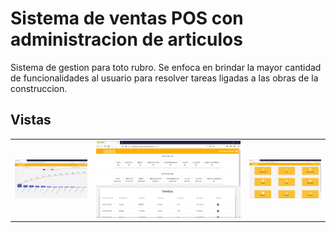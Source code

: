 # Sistema de ventas POS con administracion de articulos

Sistema de gestion para toto rubro. Se enfoca en brindar la mayor cantidad de funcionalidades al usuario para resolver tareas ligadas a las obras de la construccion.

## Vistas
<div><table><tbody><tr>
  <td>
  <a href="#" rel="nofollow">
    <img src="https://github.com/marcosicp/pos-sales-angular/blob/master/src/assets/imagenes/Captura.PNG" width="200" data-canonical-src="https://i.imgur.com/1Xdsp92.gif" style="max-width:100%;"></a>
</td>
<td>
  <a target="_blank" rel="noopener noreferrer" href="#">
    <img src="https://github.com/marcosicp/pos-sales-angular/blob/master/src/assets/imagenes/Captura2.PNG" width="400" style="max-width:100%;"></a>
</td>
  <td>
    <a target="_blank" rel="noopener noreferrer" href="#">
      <img src="https://github.com/marcosicp/pos-sales-angular/blob/master/src/assets/imagenes/screenshot.PNG" width="200" style="max-width:100%;"></a>
</td>
</tr></tbody></table></div>

